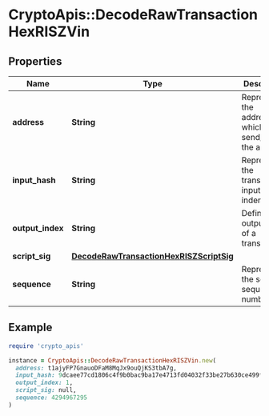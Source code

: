 # CryptoApis::DecodeRawTransactionHexRISZVin

## Properties

| Name | Type | Description | Notes |
| ---- | ---- | ----------- | ----- |
| **address** | **String** | Represents the addresses which send/receive the amount. | [optional] |
| **input_hash** | **String** | Represents the transaction inputs&#39; indentifier. | [optional] |
| **output_index** | **String** | Defines the output index of a transaction. | [optional] |
| **script_sig** | [**DecodeRawTransactionHexRISZScriptSig**](DecodeRawTransactionHexRISZScriptSig.md) |  |  |
| **sequence** | **String** | Represents the script sequence number. | [optional] |

## Example

```ruby
require 'crypto_apis'

instance = CryptoApis::DecodeRawTransactionHexRISZVin.new(
  address: t1ajyFP7GnauoDFaM8MqJx9ouQjKS3tbA7g,
  input_hash: 9dcaee77cd1806c4f9b0bac9ba17e4713fd04032f33be27b630ce499f7a35bd7,
  output_index: 1,
  script_sig: null,
  sequence: 4294967295
)
```

